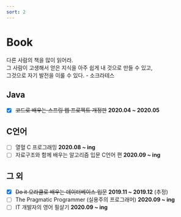 ```yaml
---
sort: 2
---
```


# Book
다른 사람의 책을 많이 읽어라.  
그 사람이 고생해서 얻은 지식을 아주 쉽게 내 것으로 만들 수 있고,  
그것으로 자기 발전을 이룰 수 있다. - 소크라테스  

## Java
- [x] ~~코드로 배우는 스프링 웹 프로젝트 개정판~~ <b>2020.04 ~ 2020.05</b>  

## C언어
- [ ] 열혈 C 프로그래밍 <b>2020.08 ~ ing</b>  
- [ ] 자료구조와 함께 배우는 알고리즘 입문 C언어 편 <b>2020.09 ~ ing</b>  

## 그 외
- [x] ~~Do it 오라클로 배우는 데이터베이스 입문~~  <b>2019.11 ~ 2019.12</b> (추정)
- [ ] The Pragmatic Programmer (실용주의 프로그래머) <b>2020.09 ~ ing</b>  
- [ ] IT 개발자의 영어 필살기 <b>2020.09 ~ ing</b>  
